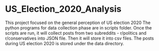 # US_Election_2020_Analysis
This project focused on the general perception of US election 2020
The python programs for data collection phase are in scripts folder.
Once the scripts are run, it will collect posts from two subreddits - r/politics and r/conservatives into JSON file.
Then it will store it into csv files.
The posts during US election 2020 is stored under the data directory.
